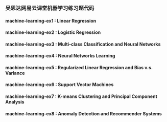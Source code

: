 ### 吴恩达网易云课堂机器学习练习题代码

#### machine-learning-ex1 : Linear Regression 

#### machine-learning-ex2 : Logistic Regression 

#### machine-learning-ex3 : Multi-class Classification and Neural Networks 

#### machine-learning-ex4 : Neural Networks Learning 

#### machine-learning-ex5 : Regularized Linear Regression and Bias v.s. Variance 

#### machine-learning-ex6 : Support Vector Machines 

#### machine-learning-ex7 : K-means Clustering and Principal Component Analysis 

#### machine-learning-ex8 : Anomaly Detection and Recommender Systems